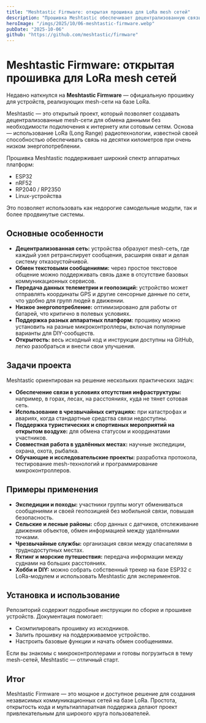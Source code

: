 ```yaml
---
title: "Meshtastic Firmware: открытая прошивка для LoRa mesh сетей"
description: "Прошивка Meshtastic обеспечивает децентрализованную связь на базе LoRa с поддержкой различных платформ для обмена сообщениями и геопозиционированием без интернета."
heroImage: "/imgs/2025/10/06-meshtastic-firmware.webp"
pubDate: "2025-10-06"
github: "https://github.com/meshtastic/firmware"
---
```


# Meshtastic Firmware: открытая прошивка для LoRa mesh сетей

Недавно наткнулся на **Meshtastic Firmware** — официальную прошивку для устройств, реализующих mesh-сети на базе LoRa.

Meshtastic — это открытый проект, который позволяет создавать децентрализованные mesh-сети для обмена данными без необходимости подключения к интернету или сотовым сетям. Основа — использование LoRa (Long Range) радиотехнологии, известной своей способностью обеспечивать связь на десятки километров при очень низком энергопотреблении.

Прошивка Meshtastic поддерживает широкий спектр аппаратных платформ:

- ESP32
- nRF52
- RP2040 / RP2350
- Linux-устройства

Это позволяет использовать как недорогие самодельные модули, так и более продвинутые системы.

## Основные особенности

- **Децентрализованная сеть:** устройства образуют mesh-сеть, где каждый узел ретранслирует сообщения, расширяя охват и делая систему отказоустойчивой.
- **Обмен текстовыми сообщениями:** через простое текстовое общение можно поддерживать связь даже в отсутствие базовых коммуникационных сервисов.
- **Передача данных телеметрии и геопозиций:** устройство может отправлять координаты GPS и другие сенсорные данные по сети, что удобно для групп людей в движении.
- **Низкое энергопотребление:** оптимизировано для работы от батарей, что критично в полевых условиях.
- **Поддержка разных аппаратных платформ:** прошивку можно установить на разные микроконтроллеры, включая популярные варианты для DIY-сообществ.
- **Открытость:** весь исходный код и инструкции доступны на GitHub, легко разобраться и внести свои улучшения.

## Задачи проекта

Meshtastic ориентирован на решение нескольких практических задач:

- **Обеспечение связи в условиях отсутствия инфраструктуры:** например, в горах, лесах, на расстояниях, куда не тянет сотовая сеть.
- **Использование в чрезвычайных ситуациях:** при катастрофах и авариях, когда стандартные средства связи недоступны.
- **Поддержка туристических и спортивных мероприятий на открытом воздухе:** для обмена статусом и координатами участников.
- **Совместная работа в удалённых местах:** научные экспедиции, охрана, охота, рыбалка.
- **Обучающие и исследовательские проекты:** разработка протокола, тестирование mesh-технологий и программирование микроконтроллеров.

## Примеры применения

- **Экспедиции и походы:** участники группы могут обмениваться сообщениями и своей геопозицией без мобильной связи, повышая безопасность.
- **Сельские и лесные районы:** сбор данных с датчиков, отслеживание движения объектов, обмен информацией между удалёнными точками.
- **Чрезвычайные службы:** организация связи между спасателями в труднодоступных местах.
- **Яхтинг и морские путешествия:** передача информации между суднами на больших расстояниях.
- **Хобби и DIY:** можно собрать собственный трекер на базе ESP32 с LoRa-модулем и использовать Meshtastic для экспериментов.

## Установка и использование

Репозиторий содержит подробные инструкции по сборке и прошивке устройств. Документация помогает:

- Скомпилировать прошивку из исходников.
- Залить прошивку на поддерживаемое устройство.
- Настроить базовые функции и начать обмен сообщениями.

Если вы знакомы с микроконтроллерами и готовы погрузиться в тему mesh-сетей, Meshtastic — отличный старт.

## Итог

Meshtastic Firmware — это мощное и доступное решение для создания независимых коммуникационных сетей на базе LoRa. Простота, открытость кода и мультиаппаратная поддержка делают проект привлекательным для широкого круга пользователей.